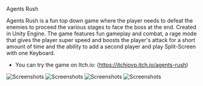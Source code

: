 Agents Rush 

Agents Rush is a fun top down game where the player needs to defeat the enemies to proceed the various stages to face the boss at the end. Created in Unity Engine. The game features fun gameplay and combat, a rage mode that gives the player super speed and boosts the player's attack for a short amount of time and the ability to add a second player and play Split-Screen with one Keyboard.
-  You can try the game on Itch.io: (https://itchiovp.itch.io/agents-rush)

![Screenshots](https://img.itch.zone/aW1hZ2UvMjUwOTc4NC8xNDkxNjEwNy5wbmc=/original/EA5iU5.png)
![Screenshots](https://img.itch.zone/aW1hZ2UvMjUwOTc4NC8xNDkxNjEwNi5wbmc=/original/HUGSTX.png)
![Screenshots](https://img.itch.zone/aW1hZ2UvMjUwOTc4NC8xNDkxNjEwOC5wbmc=/original/3a5qRN.png)
![Screenshots](https://img.itch.zone/aW1hZ2UvMjUwOTc4NC8xNDkxNjExMC5wbmc=/original/xBpQzn.png)


